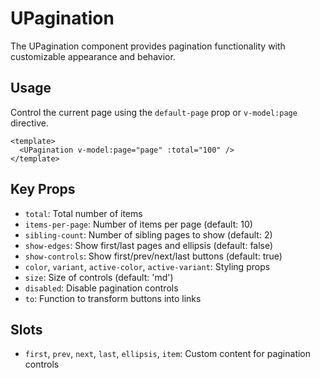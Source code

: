 # UPagination

The UPagination component provides pagination functionality with customizable appearance and behavior.

## Usage

Control the current page using the `default-page` prop or `v-model:page` directive.

```vue
<template>
  <UPagination v-model:page="page" :total="100" />
</template>
```

## Key Props

- `total`: Total number of items
- `items-per-page`: Number of items per page (default: 10)
- `sibling-count`: Number of sibling pages to show (default: 2)
- `show-edges`: Show first/last pages and ellipsis (default: false)
- `show-controls`: Show first/prev/next/last buttons (default: true)
- `color`, `variant`, `active-color`, `active-variant`: Styling props
- `size`: Size of controls (default: 'md')
- `disabled`: Disable pagination controls
- `to`: Function to transform buttons into links

## Slots

- `first`, `prev`, `next`, `last`, `ellipsis`, `item`: Custom content for pagination controls